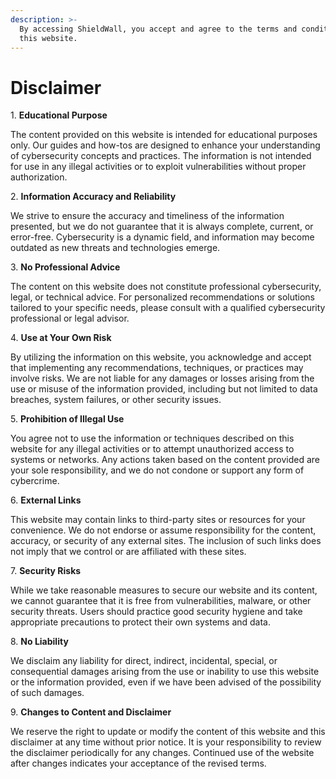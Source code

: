 ```yaml
---
description: >-
  By accessing ShieldWall, you accept and agree to the terms and conditions of
  this website.
---
```


# Disclaimer

1\. **Educational Purpose**

The content provided on this website is intended for educational purposes only. Our guides and how-tos are designed to enhance your understanding of cybersecurity concepts and practices. The information is not intended for use in any illegal activities or to exploit vulnerabilities without proper authorization.

2\. **Information Accuracy and Reliability**

We strive to ensure the accuracy and timeliness of the information presented, but we do not guarantee that it is always complete, current, or error-free. Cybersecurity is a dynamic field, and information may become outdated as new threats and technologies emerge.

3\. **No Professional Advice**

The content on this website does not constitute professional cybersecurity, legal, or technical advice. For personalized recommendations or solutions tailored to your specific needs, please consult with a qualified cybersecurity professional or legal advisor.

4\. **Use at Your Own Risk**

By utilizing the information on this website, you acknowledge and accept that implementing any recommendations, techniques, or practices may involve risks. We are not liable for any damages or losses arising from the use or misuse of the information provided, including but not limited to data breaches, system failures, or other security issues.

5\. **Prohibition of Illegal Use**

You agree not to use the information or techniques described on this website for any illegal activities or to attempt unauthorized access to systems or networks. Any actions taken based on the content provided are your sole responsibility, and we do not condone or support any form of cybercrime.

6\. **External Links**

This website may contain links to third-party sites or resources for your convenience. We do not endorse or assume responsibility for the content, accuracy, or security of any external sites. The inclusion of such links does not imply that we control or are affiliated with these sites.

7\. **Security Risks**

While we take reasonable measures to secure our website and its content, we cannot guarantee that it is free from vulnerabilities, malware, or other security threats. Users should practice good security hygiene and take appropriate precautions to protect their own systems and data.

8\. **No Liability**

We disclaim any liability for direct, indirect, incidental, special, or consequential damages arising from the use or inability to use this website or the information provided, even if we have been advised of the possibility of such damages.

9\. **Changes to Content and Disclaimer**

We reserve the right to update or modify the content of this website and this disclaimer at any time without prior notice. It is your responsibility to review the disclaimer periodically for any changes. Continued use of the website after changes indicates your acceptance of the revised terms.
